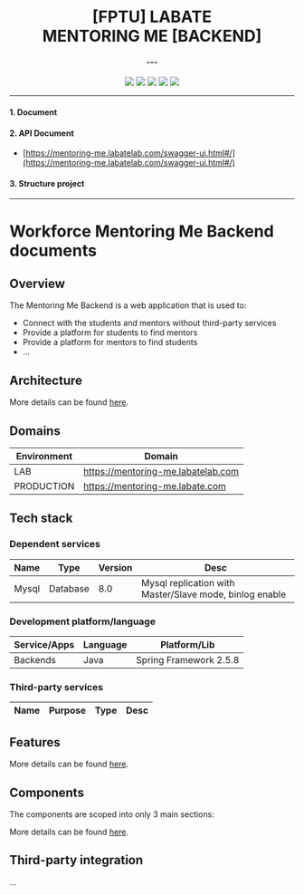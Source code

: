 <h1 align="center">
  <br>
  <a>[FPTU] LABATE</a>
  <br>
  MENTORING ME [BACKEND]
  <br>
</h1>

<h4 align="center"> ---</h4>

<p align="center">
    <a alt="Java">
        <img src="https://img.shields.io/badge/Java-v11-orange.svg" />
    </a>
    <a alt="Spring Boot">
        <img src="https://img.shields.io/badge/Spring%20Boot-v2.5.8-brightgreen.svg" />
    </a>
    <a alt="MySql">
        <img src="https://img.shields.io/badge/MySql-v8.0-blue.svg" />
    </a>
    <a alt="Docker">
        <img src="https://img.shields.io/badge/Docker-v20-yellowgreen.svg" />
    </a>
    <a alt="Dependencies">
        <img src="https://img.shields.io/badge/dependencies-up%20to%20date-brightgreen.svg" />
    </a>
</p>
<hr>

#### 1. Document

#### 2. API Document

- [https://mentoring-me.labatelab.com/swagger-ui.html#/](https://mentoring-me.labatelab.com/swagger-ui.html#/)

#### 3. Structure project

---

# Workforce Mentoring Me Backend documents

## Overview

The Mentoring Me Backend is a web application that is used to:

+ Connect with the students and mentors without third-party services
+ Provide a platform for students to find mentors
+ Provide a platform for mentors to find students
+ ...

## Architecture

More details can be found [here](docs/architecture.md).

## Domains

| Environment | Domain                             |
|-------------|------------------------------------|
| LAB         | https://mentoring-me.labatelab.com |
| PRODUCTION  | https://mentoring-me.labate.com    |

## Tech stack

### Dependent services

| Name       | Type     | Version | Desc                                                         |
|------------|----------|---------|--------------------------------------------------------------|
| Mysql      | Database | 8.0     | Mysql replication with Master/Slave mode, binlog enable      |

### Development platform/language

| Service/Apps | Language | Platform/Lib           |
|--------------|----------|------------------------|
| Backends     | Java     | Spring Framework 2.5.8 |

### Third-party services

| Name | Purpose | Type | Desc |
|------|---------|------|------|

## Features

More details can be found [here](docs/feature/features.md).

## Components

The components are scoped into only 3 main sections:

More details can be found [here](docs/components/README.md).

## Third-party integration

...
